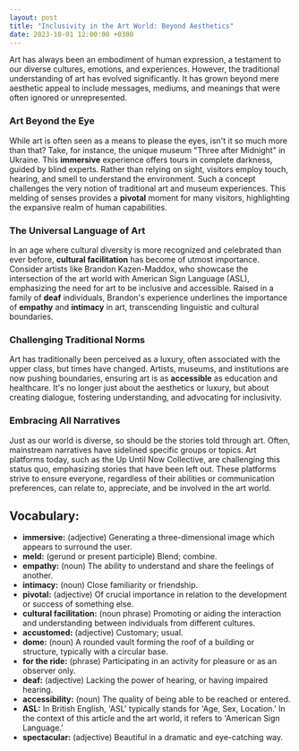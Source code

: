 ```yaml
---
layout: post
title: "Inclusivity in the Art World: Beyond Aesthetics"
date: 2023-10-01 12:00:00 +0300
---
```


Art has always been an embodiment of human expression, a testament to our diverse cultures, emotions, and experiences. However, the traditional understanding of art has evolved significantly. It has grown beyond mere aesthetic appeal to include messages, mediums, and meanings that were often ignored or unrepresented.

### **Art Beyond the Eye**

While art is often seen as a means to please the eyes, isn't it so much more than that? Take, for instance, the unique museum "Three after Midnight" in Ukraine. This **immersive** experience offers tours in complete darkness, guided by blind experts. Rather than relying on sight, visitors employ touch, hearing, and smell to understand the environment. Such a concept challenges the very notion of traditional art and museum experiences. This melding of senses provides a **pivotal** moment for many visitors, highlighting the expansive realm of human capabilities.

### **The Universal Language of Art**

In an age where cultural diversity is more recognized and celebrated than ever before, **cultural facilitation** has become of utmost importance. Consider artists like Brandon Kazen-Maddox, who showcase the intersection of the art world with American Sign Language (ASL), emphasizing the need for art to be inclusive and accessible. Raised in a family of **deaf** individuals, Brandon's experience underlines the importance of **empathy** and **intimacy** in art, transcending linguistic and cultural boundaries.

### **Challenging Traditional Norms**

Art has traditionally been perceived as a luxury, often associated with the upper class, but times have changed. Artists, museums, and institutions are now pushing boundaries, ensuring art is as **accessible** as education and healthcare. It's no longer just about the aesthetics or luxury, but about creating dialogue, fostering understanding, and advocating for inclusivity.

### **Embracing All Narratives**

Just as our world is diverse, so should be the stories told through art. Often, mainstream narratives have sidelined specific groups or topics. Art platforms today, such as the Up Until Now Collective, are challenging this status quo, emphasizing stories that have been left out. These platforms strive to ensure everyone, regardless of their abilities or communication preferences, can relate to, appreciate, and be involved in the art world.

## **Vocabulary:**

- **immersive:** (adjective) Generating a three-dimensional image which appears to surround the user.
- **meld:** (gerund or present participle) Blend; combine.
- **empathy:** (noun) The ability to understand and share the feelings of another.
- **intimacy:** (noun) Close familiarity or friendship.
- **pivotal:** (adjective) Of crucial importance in relation to the development or success of something else.
- **cultural facilitation:** (noun phrase) Promoting or aiding the interaction and understanding between individuals from different cultures.
- **accustomed:** (adjective) Customary; usual.
- **dome:** (noun) A rounded vault forming the roof of a building or structure, typically with a circular base.
- **for the ride:** (phrase) Participating in an activity for pleasure or as an observer only.
- **deaf:** (adjective) Lacking the power of hearing, or having impaired hearing.
- **accessibility:** (noun) The quality of being able to be reached or entered.
- **ASL:** In British English, 'ASL' typically stands for 'Age, Sex, Location.' In the context of this article and the art world, it refers to 'American Sign Language.'
- **spectacular:** (adjective) Beautiful in a dramatic and eye-catching way.